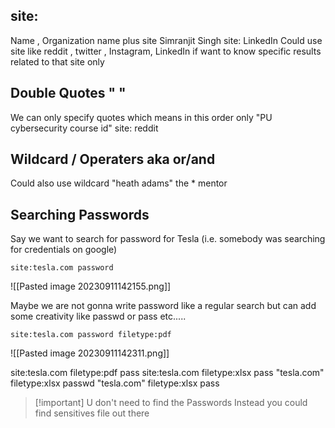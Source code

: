 
<h2> site:</h2>
Name , Organization name plus site
Simranjit Singh site: LinkedIn
Could use site like reddit , twitter , Instagram,  LinkedIn if want to know specific results related to that site only

<h2> Double Quotes " "</h2>
We can only specify quotes which means in this order only
"PU cybersecurity course id" site: reddit

<h2> Wildcard / Operaters aka or/and</h2>
Could also use wildcard
"heath adams" the * mentor

<h2> Searching Passwords</h2>
Say we want to search for password for Tesla 
(i.e. somebody was searching for credentials on google)

```
site:tesla.com password 
```

![[Pasted image 20230911142155.png]]

Maybe we are not gonna write password like a regular search but can add some creativity like passwd or pass etc.....
```
site:tesla.com password filetype:pdf
```
![[Pasted image 20230911142311.png]]

site:tesla.com  filetype:pdf pass
site:tesla.com  filetype:xlsx pass
"tesla.com"  filetype:xlsx passwd
"tesla.com"  filetype:xlsx pass


>[!important] U don't need to find the Passwords
>Instead you could find sensitives file out there

